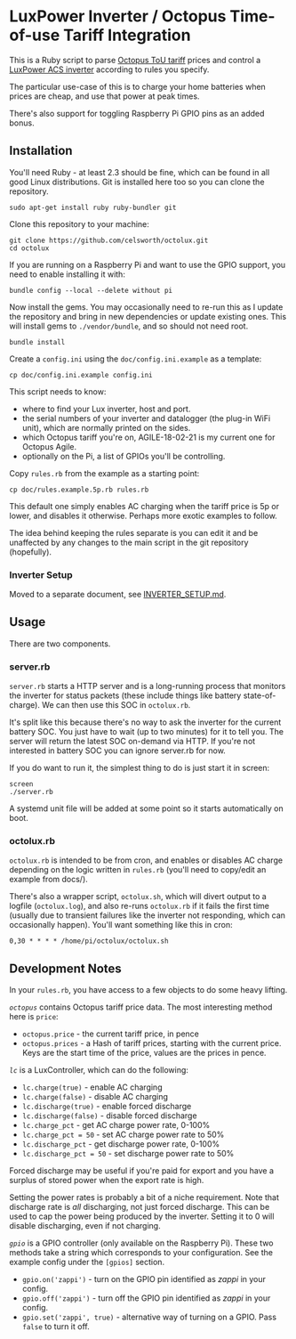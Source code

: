 # LuxPower Inverter / Octopus Time-of-use Tariff Integration

This is a Ruby script to parse [Octopus ToU tariff](https://octopus.energy/agile/) prices and control a [LuxPower ACS inverter](https://www.luxpowertek.com/ac-ess.html) according to rules you specify.

The particular use-case of this is to charge your home batteries when prices are cheap, and use that power at peak times.

There's also support for toggling Raspberry Pi GPIO pins as an added bonus.

## Installation

You'll need Ruby - at least 2.3 should be fine, which can be found in all good Linux distributions. Git is installed here too so you can clone the repository.

```
sudo apt-get install ruby ruby-bundler git
```

Clone this repository to your machine:

```
git clone https://github.com/celsworth/octolux.git
cd octolux
```

If you are running on a Raspberry Pi and want to use the GPIO support, you need to enable installing it with:

```
bundle config --local --delete without pi
```

Now install the gems. You may occasionally need to re-run this as I update the repository and bring in new dependencies or update existing ones.  This will install gems to `./vendor/bundle`, and so should not need root.

```
bundle install
```

Create a `config.ini` using the `doc/config.ini.example` as a template:

```
cp doc/config.ini.example config.ini
```

This script needs to know:

* where to find your Lux inverter, host and port.
* the serial numbers of your inverter and datalogger (the plug-in WiFi unit), which are normally printed on the sides.
* which Octopus tariff you're on, AGILE-18-02-21 is my current one for Octopus Agile.
* optionally on the Pi, a list of GPIOs you'll be controlling.

Copy `rules.rb` from the example as a starting point:

```
cp doc/rules.example.5p.rb rules.rb
```

This default one simply enables AC charging when the tariff price is 5p or lower, and disables it otherwise. Perhaps more exotic examples to follow.

The idea behind keeping the rules separate is you can edit it and be unaffected by any changes to the main script in the git repository (hopefully).

### Inverter Setup

Moved to a separate document, see [INVERTER_SETUP.md](doc/INVERTER_SETUP.md).


## Usage

There are two components.

### server.rb

`server.rb` starts a HTTP server and is a long-running process that monitors the inverter for status packets (these include things like battery state-of-charge). We can then use this SOC in `octolux.rb`.

It's split like this because there's no way to ask the inverter for the current battery SOC. You just have to wait (up to two minutes) for it to tell you. The server will return the latest SOC on-demand via HTTP. If you're not interested in battery SOC you can ignore server.rb for now.

If you do want to run it, the simplest thing to do is just start it in screen:

```
screen
./server.rb
```

A systemd unit file will be added at some point so it starts automatically on boot.

### octolux.rb

`octolux.rb` is intended to be from cron, and enables or disables AC charge depending on the logic written in `rules.rb` (you'll need to copy/edit an example from docs/).

There's also a wrapper script, `octolux.sh`, which will divert output to a logfile (`octolux.log`), and also re-runs `octolux.rb` if it fails the first time (usually due to transient failures like the inverter not responding, which can occasionally happen). You'll want something like this in cron:

```
0,30 * * * * /home/pi/octolux/octolux.sh
```



## Development Notes

In your `rules.rb`, you have access to a few objects to do some heavy lifting.

*`octopus`* contains Octopus tariff price data. The most interesting method here is `price`:

  * `octopus.price` - the current tariff price, in pence
  * `octopus.prices` - a Hash of tariff prices, starting with the current price. Keys are the start time of the price, values are the prices in pence.

*`lc`* is a LuxController, which can do the following:

  * `lc.charge(true)` - enable AC charging
  * `lc.charge(false)` - disable AC charging
  * `lc.discharge(true)` - enable forced discharge
  * `lc.discharge(false)` - disable forced discharge
  * `lc.charge_pct` - get AC charge power rate, 0-100%
  * `lc.charge_pct = 50` - set AC charge power rate to 50%
  * `lc.discharge_pct` - get discharge power rate, 0-100%
  * `lc.discharge_pct = 50` - set discharge power rate to 50%

Forced discharge may be useful if you're paid for export and you have a surplus of stored power when the export rate is high.

Setting the power rates is probably a bit of a niche requirement. Note that discharge rate is *all* discharging, not just forced discharge. This can be used to cap the power being produced by the inverter. Setting it to 0 will disable discharging, even if not charging.

*`gpio`* is a GPIO controller (only available on the Raspberry Pi). These two methods take a string which corresponds to your configuration. See the example config under the `[gpios]` section.

  * `gpio.on('zappi')` - turn on the GPIO pin identified as *zappi* in your config.
  * `gpio.off('zappi')` - turn off the GPIO pin identified as *zappi* in your config.
  * `gpio.set('zappi', true)` - alternative way of turning on a GPIO. Pass `false` to turn it off.
